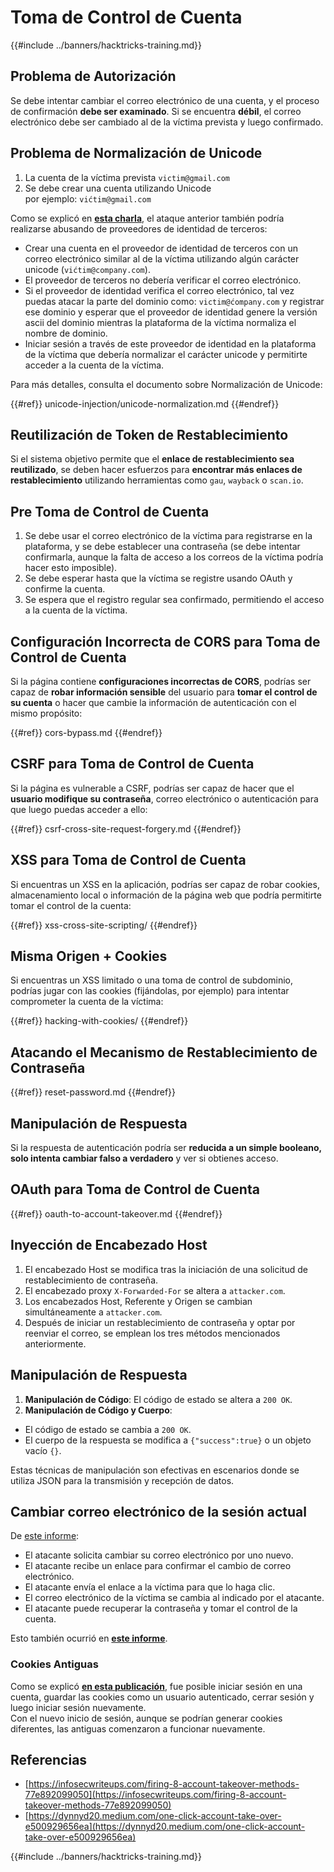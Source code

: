 # Toma de Control de Cuenta

{{#include ../banners/hacktricks-training.md}}

## **Problema de Autorización**

Se debe intentar cambiar el correo electrónico de una cuenta, y el proceso de confirmación **debe ser examinado**. Si se encuentra **débil**, el correo electrónico debe ser cambiado al de la víctima prevista y luego confirmado.

## **Problema de Normalización de Unicode**

1. La cuenta de la víctima prevista `victim@gmail.com`
2. Se debe crear una cuenta utilizando Unicode\
por ejemplo: `vićtim@gmail.com`

Como se explicó en [**esta charla**](https://www.youtube.com/watch?v=CiIyaZ3x49c), el ataque anterior también podría realizarse abusando de proveedores de identidad de terceros:

- Crear una cuenta en el proveedor de identidad de terceros con un correo electrónico similar al de la víctima utilizando algún carácter unicode (`vićtim@company.com`).
- El proveedor de terceros no debería verificar el correo electrónico.
- Si el proveedor de identidad verifica el correo electrónico, tal vez puedas atacar la parte del dominio como: `victim@ćompany.com` y registrar ese dominio y esperar que el proveedor de identidad genere la versión ascii del dominio mientras la plataforma de la víctima normaliza el nombre de dominio.
- Iniciar sesión a través de este proveedor de identidad en la plataforma de la víctima que debería normalizar el carácter unicode y permitirte acceder a la cuenta de la víctima.

Para más detalles, consulta el documento sobre Normalización de Unicode:

{{#ref}}
unicode-injection/unicode-normalization.md
{{#endref}}

## **Reutilización de Token de Restablecimiento**

Si el sistema objetivo permite que el **enlace de restablecimiento sea reutilizado**, se deben hacer esfuerzos para **encontrar más enlaces de restablecimiento** utilizando herramientas como `gau`, `wayback` o `scan.io`.

## **Pre Toma de Control de Cuenta**

1. Se debe usar el correo electrónico de la víctima para registrarse en la plataforma, y se debe establecer una contraseña (se debe intentar confirmarla, aunque la falta de acceso a los correos de la víctima podría hacer esto imposible).
2. Se debe esperar hasta que la víctima se registre usando OAuth y confirme la cuenta.
3. Se espera que el registro regular sea confirmado, permitiendo el acceso a la cuenta de la víctima.

## **Configuración Incorrecta de CORS para Toma de Control de Cuenta**

Si la página contiene **configuraciones incorrectas de CORS**, podrías ser capaz de **robar información sensible** del usuario para **tomar el control de su cuenta** o hacer que cambie la información de autenticación con el mismo propósito:

{{#ref}}
cors-bypass.md
{{#endref}}

## **CSRF para Toma de Control de Cuenta**

Si la página es vulnerable a CSRF, podrías ser capaz de hacer que el **usuario modifique su contraseña**, correo electrónico o autenticación para que luego puedas acceder a ello:

{{#ref}}
csrf-cross-site-request-forgery.md
{{#endref}}

## **XSS para Toma de Control de Cuenta**

Si encuentras un XSS en la aplicación, podrías ser capaz de robar cookies, almacenamiento local o información de la página web que podría permitirte tomar el control de la cuenta:

{{#ref}}
xss-cross-site-scripting/
{{#endref}}

## **Misma Origen + Cookies**

Si encuentras un XSS limitado o una toma de control de subdominio, podrías jugar con las cookies (fijándolas, por ejemplo) para intentar comprometer la cuenta de la víctima:

{{#ref}}
hacking-with-cookies/
{{#endref}}

## **Atacando el Mecanismo de Restablecimiento de Contraseña**

{{#ref}}
reset-password.md
{{#endref}}

## **Manipulación de Respuesta**

Si la respuesta de autenticación podría ser **reducida a un simple booleano, solo intenta cambiar falso a verdadero** y ver si obtienes acceso.

## OAuth para Toma de Control de Cuenta

{{#ref}}
oauth-to-account-takeover.md
{{#endref}}

## Inyección de Encabezado Host

1. El encabezado Host se modifica tras la iniciación de una solicitud de restablecimiento de contraseña.
2. El encabezado proxy `X-Forwarded-For` se altera a `attacker.com`.
3. Los encabezados Host, Referente y Origen se cambian simultáneamente a `attacker.com`.
4. Después de iniciar un restablecimiento de contraseña y optar por reenviar el correo, se emplean los tres métodos mencionados anteriormente.

## Manipulación de Respuesta

1. **Manipulación de Código**: El código de estado se altera a `200 OK`.
2. **Manipulación de Código y Cuerpo**:
- El código de estado se cambia a `200 OK`.
- El cuerpo de la respuesta se modifica a `{"success":true}` o un objeto vacío `{}`.

Estas técnicas de manipulación son efectivas en escenarios donde se utiliza JSON para la transmisión y recepción de datos.

## Cambiar correo electrónico de la sesión actual

De [este informe](https://dynnyd20.medium.com/one-click-account-take-over-e500929656ea):

- El atacante solicita cambiar su correo electrónico por uno nuevo.
- El atacante recibe un enlace para confirmar el cambio de correo electrónico.
- El atacante envía el enlace a la víctima para que lo haga clic.
- El correo electrónico de la víctima se cambia al indicado por el atacante.
- El atacante puede recuperar la contraseña y tomar el control de la cuenta.

Esto también ocurrió en [**este informe**](https://dynnyd20.medium.com/one-click-account-take-over-e500929656ea).

### Cookies Antiguas

Como se explicó [**en esta publicación**](https://medium.com/@niraj1mahajan/uncovering-the-hidden-vulnerability-how-i-found-an-authentication-bypass-on-shopifys-exchange-cc2729ea31a9), fue posible iniciar sesión en una cuenta, guardar las cookies como un usuario autenticado, cerrar sesión y luego iniciar sesión nuevamente.\
Con el nuevo inicio de sesión, aunque se podrían generar cookies diferentes, las antiguas comenzaron a funcionar nuevamente.

## Referencias

- [https://infosecwriteups.com/firing-8-account-takeover-methods-77e892099050](https://infosecwriteups.com/firing-8-account-takeover-methods-77e892099050)
- [https://dynnyd20.medium.com/one-click-account-take-over-e500929656ea](https://dynnyd20.medium.com/one-click-account-take-over-e500929656ea)

{{#include ../banners/hacktricks-training.md}}
